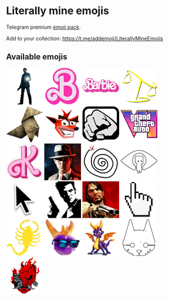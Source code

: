 # Literally mine emojis
Telegram premium [emoji pack](https://t.me/addemoji/LiterallyMineEmojis).

Add to your collection: https://t.me/addemoji/LiterallyMineEmojis

## Available emojis
![alan-wake](assets/alan-wake.png)
![B(arbie)](assets/B(arbie).png)
![Barbie](assets/Barbie.png)
![better-call-soul](assets/better-call-soul.png)
![bird-origami-heavy-rain](assets/bird-origami-heavy-rain.png)
![crash-bandicoot](assets/crash-bandicoot.png)
![gta-san-andreas-fist](assets/gta-san-andreas-fist.png)
![gta-vi-logo](assets/gta-vi-logo.png)
![K(en)](assets/K(en).png)
![la-noire](assets/la-noire.png)
![life-is-strange-rewind](assets/life-is-strange-rewind.png)
![little-nightmares-2](assets/little-nightmares-2.png)
![mac-cursor](assets/mac-cursor.png)
![max-payne](assets/max-payne.png)
![red-dead-redemption](assets/red-dead-redemption.png)
![windows-hand-cursor](assets/windows-hand-cursor.png)
![scorpion-from-drive-movie](assets/scorpion-from-drive-movie.png)
![spyro-cool](assets/spyro-cool.png)
![spyro-the-dragon](assets/spyro-the-dragon.png)
![stray](assets/stray.png)
![samurai-logo](assets/samurai-logo.png)